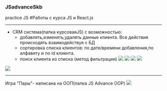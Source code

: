 ### JSadvanceSkb
practice JS
#Работы с курса JS и React.js
____
+ CRM система(папка курсоваяJS) с возможностью:
   + добавлять,изменять,удалять данные клиента. Все действия происходять взаимодействуя с БД
   + сортировка списка клиентов: по дате/времени добавления,по алфавиту и по id клиента.
   + поиск клиента из списка (метод фильтрации)
<img src="https://i.yapx.ru/WHnW5m.bmp"> <img src="https://i.yapx.ru/WHu7um.bmp">
<img src="https://i.yapx.ru/WHn1Gm.bmp"> <img src="https://i.yapx.ru/WHn1G.bmp">
<img src="https://i.yapx.ru/WHu7wm.bmp">

___________

Игра "Пары"- написана на ООП(папка JS Advance OOP)
<img src="https://i.yapx.ru/WHoJN.bmp">

